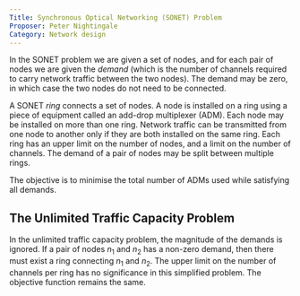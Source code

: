 ```yaml
---
Title: Synchronous Optical Networking (SONET) Problem
Proposer: Peter Nightingale
Category: Network design
---
```


In the SONET problem we are given a set of nodes, and for each pair of nodes
we are given the *demand* (which is the number of channels required to carry network traffic 
between the two nodes). The demand may be zero, in which case the two nodes do
not need to be connected. 

A SONET *ring* connects a set of nodes. A node is installed on a ring using a piece of equipment
called an add-drop multiplexer (ADM).  Each node may be installed on more than one
ring. Network traffic can be transmitted from
one node to another only if they are both installed on the same ring. 
Each ring has an upper limit on the number of nodes, and a limit on the number
of channels. The demand of a pair of nodes may be split between multiple rings. 

The objective is to minimise the total number of ADMs used while satisfying all demands. 

The Unlimited Traffic Capacity Problem
--------

In the unlimited traffic capacity problem, the magnitude of the demands is ignored.
If a pair of nodes $n_1$ and $n_2$ has a non-zero demand, then there must exist a ring
connecting $n_1$ and $n_2$. The upper limit on the number of channels per ring 
has no significance in this simplified problem. The objective function remains
the same. 


